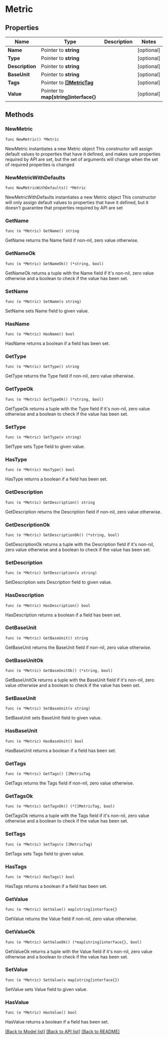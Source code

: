 # Metric

## Properties

Name | Type | Description | Notes
------------ | ------------- | ------------- | -------------
**Name** | Pointer to **string** |  | [optional] 
**Type** | Pointer to **string** |  | [optional] 
**Description** | Pointer to **string** |  | [optional] 
**BaseUnit** | Pointer to **string** |  | [optional] 
**Tags** | Pointer to [**[]MetricTag**](MetricTag.md) |  | [optional] 
**Value** | Pointer to **map[string]interface{}** |  | [optional] 

## Methods

### NewMetric

`func NewMetric() *Metric`

NewMetric instantiates a new Metric object
This constructor will assign default values to properties that have it defined,
and makes sure properties required by API are set, but the set of arguments
will change when the set of required properties is changed

### NewMetricWithDefaults

`func NewMetricWithDefaults() *Metric`

NewMetricWithDefaults instantiates a new Metric object
This constructor will only assign default values to properties that have it defined,
but it doesn't guarantee that properties required by API are set

### GetName

`func (o *Metric) GetName() string`

GetName returns the Name field if non-nil, zero value otherwise.

### GetNameOk

`func (o *Metric) GetNameOk() (*string, bool)`

GetNameOk returns a tuple with the Name field if it's non-nil, zero value otherwise
and a boolean to check if the value has been set.

### SetName

`func (o *Metric) SetName(v string)`

SetName sets Name field to given value.

### HasName

`func (o *Metric) HasName() bool`

HasName returns a boolean if a field has been set.

### GetType

`func (o *Metric) GetType() string`

GetType returns the Type field if non-nil, zero value otherwise.

### GetTypeOk

`func (o *Metric) GetTypeOk() (*string, bool)`

GetTypeOk returns a tuple with the Type field if it's non-nil, zero value otherwise
and a boolean to check if the value has been set.

### SetType

`func (o *Metric) SetType(v string)`

SetType sets Type field to given value.

### HasType

`func (o *Metric) HasType() bool`

HasType returns a boolean if a field has been set.

### GetDescription

`func (o *Metric) GetDescription() string`

GetDescription returns the Description field if non-nil, zero value otherwise.

### GetDescriptionOk

`func (o *Metric) GetDescriptionOk() (*string, bool)`

GetDescriptionOk returns a tuple with the Description field if it's non-nil, zero value otherwise
and a boolean to check if the value has been set.

### SetDescription

`func (o *Metric) SetDescription(v string)`

SetDescription sets Description field to given value.

### HasDescription

`func (o *Metric) HasDescription() bool`

HasDescription returns a boolean if a field has been set.

### GetBaseUnit

`func (o *Metric) GetBaseUnit() string`

GetBaseUnit returns the BaseUnit field if non-nil, zero value otherwise.

### GetBaseUnitOk

`func (o *Metric) GetBaseUnitOk() (*string, bool)`

GetBaseUnitOk returns a tuple with the BaseUnit field if it's non-nil, zero value otherwise
and a boolean to check if the value has been set.

### SetBaseUnit

`func (o *Metric) SetBaseUnit(v string)`

SetBaseUnit sets BaseUnit field to given value.

### HasBaseUnit

`func (o *Metric) HasBaseUnit() bool`

HasBaseUnit returns a boolean if a field has been set.

### GetTags

`func (o *Metric) GetTags() []MetricTag`

GetTags returns the Tags field if non-nil, zero value otherwise.

### GetTagsOk

`func (o *Metric) GetTagsOk() (*[]MetricTag, bool)`

GetTagsOk returns a tuple with the Tags field if it's non-nil, zero value otherwise
and a boolean to check if the value has been set.

### SetTags

`func (o *Metric) SetTags(v []MetricTag)`

SetTags sets Tags field to given value.

### HasTags

`func (o *Metric) HasTags() bool`

HasTags returns a boolean if a field has been set.

### GetValue

`func (o *Metric) GetValue() map[string]interface{}`

GetValue returns the Value field if non-nil, zero value otherwise.

### GetValueOk

`func (o *Metric) GetValueOk() (*map[string]interface{}, bool)`

GetValueOk returns a tuple with the Value field if it's non-nil, zero value otherwise
and a boolean to check if the value has been set.

### SetValue

`func (o *Metric) SetValue(v map[string]interface{})`

SetValue sets Value field to given value.

### HasValue

`func (o *Metric) HasValue() bool`

HasValue returns a boolean if a field has been set.


[[Back to Model list]](../README.md#documentation-for-models) [[Back to API list]](../README.md#documentation-for-api-endpoints) [[Back to README]](../README.md)


